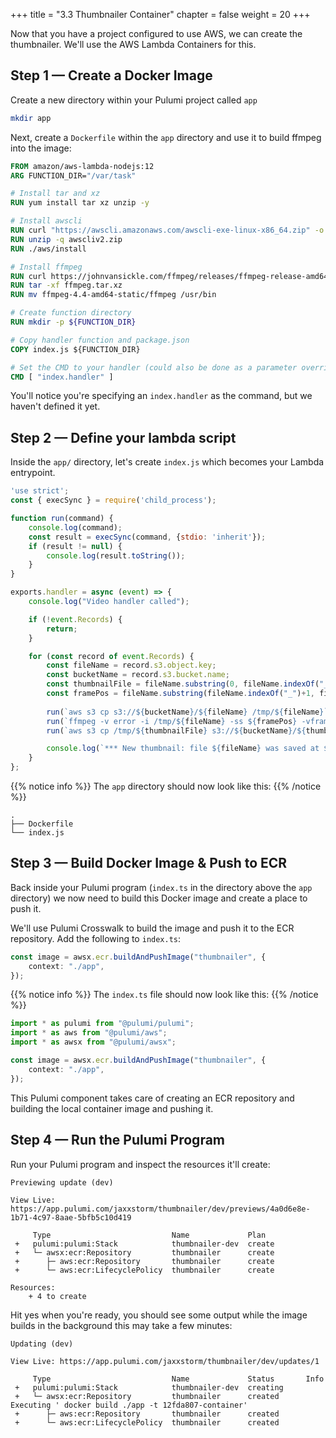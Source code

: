 +++
title = "3.3 Thumbnailer Container"
chapter = false
weight = 20
+++

Now that you have a project configured to use AWS, we can create the thumbnailer. We'll use the AWS Lambda Containers for this.

## Step 1 &mdash; Create a Docker Image

Create a new directory within your Pulumi project called `app`

```bash
mkdir app
```

Next, create a `Dockerfile` within the `app` directory and use it to build ffmpeg into the image:

```dockerfile
FROM amazon/aws-lambda-nodejs:12
ARG FUNCTION_DIR="/var/task"

# Install tar and xz
RUN yum install tar xz unzip -y

# Install awscli
RUN curl "https://awscli.amazonaws.com/awscli-exe-linux-x86_64.zip" -o "awscliv2.zip" -s
RUN unzip -q awscliv2.zip
RUN ./aws/install

# Install ffmpeg
RUN curl https://johnvansickle.com/ffmpeg/releases/ffmpeg-release-amd64-static.tar.xz -o ffmpeg.tar.xz -s
RUN tar -xf ffmpeg.tar.xz
RUN mv ffmpeg-4.4-amd64-static/ffmpeg /usr/bin

# Create function directory
RUN mkdir -p ${FUNCTION_DIR}

# Copy handler function and package.json
COPY index.js ${FUNCTION_DIR}

# Set the CMD to your handler (could also be done as a parameter override outside of the Dockerfile)
CMD [ "index.handler" ]
```

You'll notice you're specifying an `index.handler` as the command, but we haven't defined it yet. 

## Step 2 &mdash; Define your lambda script

Inside the `app/` directory, let's create `index.js` which becomes your Lambda entrypoint.

```javascript
'use strict';
const { execSync } = require('child_process');

function run(command) {
    console.log(command);
    const result = execSync(command, {stdio: 'inherit'});
    if (result != null) {
        console.log(result.toString());
    }
}

exports.handler = async (event) => {
    console.log("Video handler called");

    if (!event.Records) {
        return;
    }

    for (const record of event.Records) {
        const fileName = record.s3.object.key;
        const bucketName = record.s3.bucket.name;
        const thumbnailFile = fileName.substring(0, fileName.indexOf("_")) + ".jpg";
        const framePos = fileName.substring(fileName.indexOf("_")+1, fileName.indexOf(".")).replace("-", ":");
        
        run(`aws s3 cp s3://${bucketName}/${fileName} /tmp/${fileName}`);
        run(`ffmpeg -v error -i /tmp/${fileName} -ss ${framePos} -vframes 1 -f image2 -an -y /tmp/${thumbnailFile}`);
        run(`aws s3 cp /tmp/${thumbnailFile} s3://${bucketName}/${thumbnailFile}`);

        console.log(`*** New thumbnail: file ${fileName} was saved at ${record.eventTime}.`);
    }    
};
```

{{% notice info %}}
The `app` directory should now look like this:
{{% /notice %}}
```
.
├── Dockerfile
└── index.js
```


## Step 3 &mdash; Build Docker Image & Push to ECR

Back inside your Pulumi program (`index.ts` in the directory above the `app` directory) we now need to build this Docker image and create a place to push it.

We'll use Pulumi Crosswalk to build the image and push it to the ECR repository. Add the following to `index.ts`:

```typescript
const image = awsx.ecr.buildAndPushImage("thumbnailer", {
    context: "./app",
});
```

{{% notice info %}}
The `index.ts` file should now look like this:
{{% /notice %}}
```typescript
import * as pulumi from "@pulumi/pulumi";
import * as aws from "@pulumi/aws";
import * as awsx from "@pulumi/awsx";

const image = awsx.ecr.buildAndPushImage("thumbnailer", {
    context: "./app",
});

```

This Pulumi component takes care of creating an ECR repository and building the local container image and pushing it.

## Step 4 &mdash; Run the Pulumi Program

Run your Pulumi program and inspect the resources it'll create:

```
Previewing update (dev)

View Live: https://app.pulumi.com/jaxxstorm/thumbnailer/dev/previews/4a0d6e8e-1b71-4c97-8aae-5bfb5c10d419

     Type                           Name             Plan
 +   pulumi:pulumi:Stack            thumbnailer-dev  create
 +   └─ awsx:ecr:Repository         thumbnailer      create
 +      ├─ aws:ecr:Repository       thumbnailer      create
 +      └─ aws:ecr:LifecyclePolicy  thumbnailer      create

Resources:
    + 4 to create
```

Hit yes when you're ready, you should see some output while the image builds in the background this may take a few minutes:

```
Updating (dev)

View Live: https://app.pulumi.com/jaxxstorm/thumbnailer/dev/updates/1

     Type                           Name             Status       Info
 +   pulumi:pulumi:Stack            thumbnailer-dev  creating
 +   └─ awsx:ecr:Repository         thumbnailer      created      Executing ' docker build ./app -t 12fda807-container'
 +      ├─ aws:ecr:Repository       thumbnailer      created
 +      └─ aws:ecr:LifecyclePolicy  thumbnailer      created
```



